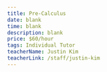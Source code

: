 ```yaml
---
title: Pre-Calculus
date: blank
time: blank
description: blank
price: $60/hour
tags: Individual Tutor
teacherName: Justin Kim
teacherLink: /staff/justin-kim
---
```

